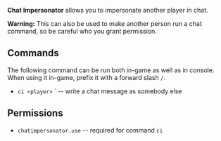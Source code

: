 **Chat Impersonator** allows you to impersonate another player in chat.

**Warning:** This can also be used to make another person run a chat command, so be careful who you grant permission.

## Commands

The following command can be run both in-game as well as in console. When using it in-game, prefix it with a forward slash `/`.

- `ci <player>` <message>` -- write a chat message as somebody else

## Permissions

- `chatimpersonator.use` -- required for command `ci`